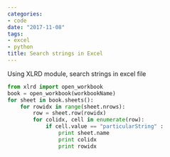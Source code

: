 ```yaml
---
categories:
- code
date: "2017-11-08"
tags:
- excel
- python
title: Search strings in Excel
---
```


Using XLRD module, search strings in excel file

<!--more-->

```python
from xlrd import open_workbook
book = open_workbook(workbookName)
for sheet in book.sheets():
    for rowidx in range(sheet.nrows):
        row = sheet.row(rowidx)
        for colidx, cell in enumerate(row):
            if cell.value == "particularString" :
                print sheet.name
                print colidx
                print rowidx
```